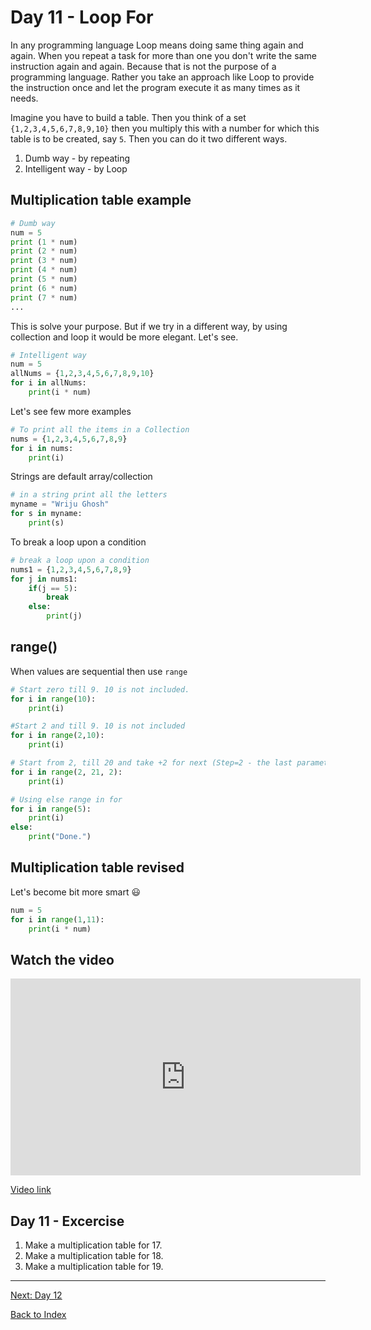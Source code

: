 # Day 11 - Loop For

In any programming language Loop means doing same thing again and again. When you repeat a task for more than one you don't write the same instruction again and again. Because that is not the purpose of a programming language. Rather you take an approach like Loop to provide the instruction once and let the program execute it as many times as it needs.

Imagine you have to build a table. Then you think of a set `{1,2,3,4,5,6,7,8,9,10}` then you multiply this with a number for which this table is to be created, say `5`. Then you can do it two different ways.

1. Dumb way - by repeating
2. Intelligent way - by Loop

## Multiplication table example

```python
# Dumb way
num = 5
print (1 * num)
print (2 * num)
print (3 * num)
print (4 * num)
print (5 * num)
print (6 * num)
print (7 * num)
...
```

This is solve your purpose. But if we try in a different way, by using collection and loop it would be more elegant. Let's see.

```python
# Intelligent way
num = 5
allNums = {1,2,3,4,5,6,7,8,9,10}
for i in allNums:
    print(i * num)

```

Let's see few more examples

```python
# To print all the items in a Collection
nums = {1,2,3,4,5,6,7,8,9}
for i in nums:
    print(i)
```

Strings are default array/collection

```python
# in a string print all the letters
myname = "Wriju Ghosh"
for s in myname:
    print(s)
```

To break a loop upon a condition

```python
# break a loop upon a condition
nums1 = {1,2,3,4,5,6,7,8,9}
for j in nums1:
    if(j == 5):
        break
    else:
        print(j)
```

## range()

When values are sequential then use `range`

```python
# Start zero till 9. 10 is not included.
for i in range(10):
    print(i)
```

```python
#Start 2 and till 9. 10 is not included
for i in range(2,10):
    print(i)
```

```python
# Start from 2, till 20 and take +2 for next (Step=2 - the last parameter)
for i in range(2, 21, 2):
    print(i)
```

```python
# Using else range in for
for i in range(5):
    print(i)
else:
    print("Done.")
```

## Multiplication table revised

Let's become bit more smart :smiley:

```python
num = 5
for i in range(1,11):
    print(i * num)
```

## Watch the video

<iframe width="560" height="315" src="https://www.youtube.com/embed/k7G19eLYJY0" frameborder="0" allow="accelerometer; autoplay; clipboard-write; encrypted-media; gyroscope; picture-in-picture" allowfullscreen></iframe>

[Video link](https://www.youtube.com/watch?v=k7G19eLYJY0)

## Day 11 - Excercise

1. Make a multiplication table for 17.
1. Make a multiplication table for 18.
1. Make a multiplication table for 19.

---
[Next: Day 12](12-day12.md)

[Back to Index](index.md)
